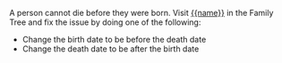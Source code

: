 A person cannot die before they were born. Visit [{{name}}](https://familysearch.org/tree/#view=ancestor&person={{pid}})
in the Family Tree and fix the issue by doing one of the following:

* Change the birth date to be before the death date
* Change the death date to be after the birth date